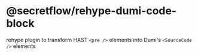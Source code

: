 # @secretflow/rehype-dumi-code-block

rehype plugin to transform HAST `<pre />` elements into Dumi's `<SourceCode />` elements
